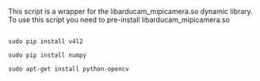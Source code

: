 This script is a wrapper for the libarducam_mipicamera.so dynamic library. 
To use this script you need to pre-install libarducam_mipicamera.so

##

`sudo pip install v4l2`

`sudo pip install numpy`

`sudo apt-get install python-opencv`
